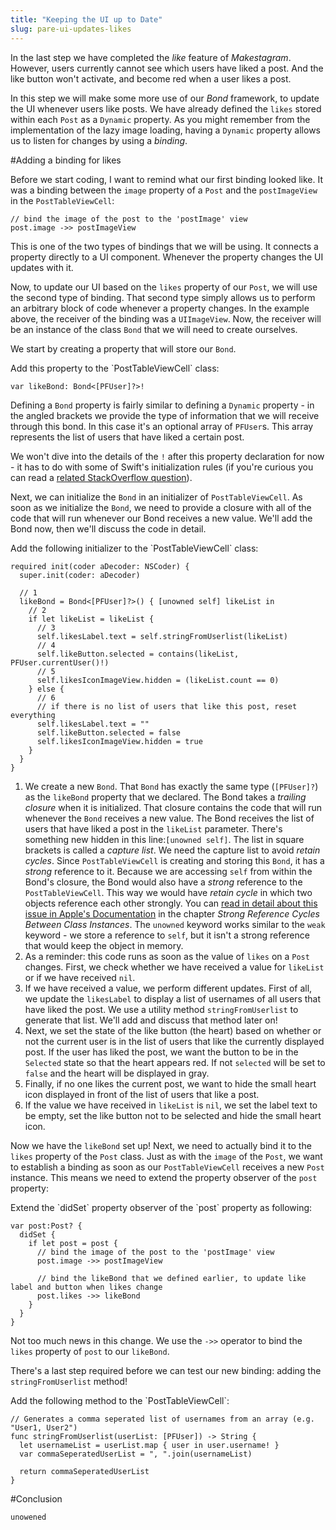 ```yaml
---
title: "Keeping the UI up to Date"
slug: pare-ui-updates-likes
---
```


In the last step we have completed the _like_ feature of _Makestagram_. However, users currently cannot see
which users have liked a post. And the like button won't activate, and become red when a user likes a post.

In this step we will make some more use of our _Bond_ framework, to update the UI whenever users like posts.
We have already defined the `likes` stored within each `Post` as a `Dynamic` property. As you might remember from the implementation of the lazy image loading, having a `Dynamic` property allows us to listen for changes by using a _binding_.

#Adding a binding for likes

Before we start coding, I want to remind what our first binding looked like. It was a binding between the `image` property of a `Post` and the `postImageView` in the `PostTableViewCell`:

    // bind the image of the post to the 'postImage' view
    post.image ->> postImageView

This is one of the two types of bindings that we will be using. It connects a property directly to a UI component. Whenever the property changes the UI updates with it.

Now, to update our UI based on the `likes` property of our `Post`, we will use the second type of binding. That second type simply allows us to perform an arbitrary block of code whenever a property changes. In the example above, the receiver of the binding was a `UIImageView`. Now, the receiver will be an instance of the class `Bond` that we will need to create ourselves.

We start by creating a property that will store our `Bond`.
<div class="action"></div>
Add this property to the `PostTableViewCell` class:

    var likeBond: Bond<[PFUser]?>!

Defining a `Bond` property is fairly similar to defining a `Dynamic` property - in the angled brackets we provide the type of information that we will receive through this bond. In this case it's an optional array of `PFUser`s. This array represents the list of users that have liked a certain post.

We won't dive into the details of the `!` after this property declaration for now - it has to do with some of Swift's initialization rules (if you're curious you can read a [related StackOverflow question](http://stackoverflow.com/questions/24218581/need-self-to-set-all-constants-of-a-swift-class-in-init)).

Next, we can initialize the `Bond` in an initializer of `PostTableViewCell`. As soon as we initialize the `Bond`, we need to provide a closure with all of the code that will run whenever our Bond receives a new value. We'll add the Bond now, then we'll discuss the code in detail.

<div class="action"></div>
Add the following initializer to the `PostTableViewCell` class:

    required init(coder aDecoder: NSCoder) {
      super.init(coder: aDecoder)

      // 1  
      likeBond = Bond<[PFUser]?>() { [unowned self] likeList in
        // 2
        if let likeList = likeList {
          // 3
          self.likesLabel.text = self.stringFromUserlist(likeList)
          // 4
          self.likeButton.selected = contains(likeList, PFUser.currentUser()!)
          // 5
          self.likesIconImageView.hidden = (likeList.count == 0)
        } else {
          // 6
          // if there is no list of users that like this post, reset everything
          self.likesLabel.text = ""
          self.likeButton.selected = false
          self.likesIconImageView.hidden = true
        }
      }
    }

1. We create a new `Bond`. That `Bond` has exactly the same type (`[PFUser]?`) as the `likeBond` property that we declared. The Bond takes a _trailing closure_ when it is initialized. That closure contains the code that will run whenever the `Bond` receives a new value. The Bond receives the list of users that have liked a post in the `likeList` parameter. There's something new hidden in this line:`[unowned self]`. The list in square brackets is called a _capture list_. We need the capture list to avoid _retain cycles_. Since `PostTableViewCell` is creating and storing this `Bond`, it has a _strong_ reference to it. Because we are accessing `self` from within the Bond's closure, the Bond would also have a _strong_ reference to the `PostTableViewCell`. This way we would have _retain cycle_ in which two objects reference each other strongly. You can [read in detail about this issue in Apple's Documentation](https://developer.apple.com/library/ios/documentation/Swift/Conceptual/Swift_Programming_Language/AutomaticReferenceCounting.html#//apple_ref/doc/uid/TP40014097-CH20-ID48) in the chapter _Strong Reference Cycles Between Class Instances_. The `unowned` keyword works similar to the `weak` keyword - we store a reference to `self`, but it isn't a strong reference that would keep the object in memory.
2. As a reminder: this code runs as soon as the value of `likes` on a `Post` changes. First, we check whether we have received a value for `likeList` or if we have received `nil`.
3. If we have received a value, we perform different updates. First of all, we update the `likesLabel` to display a list of usernames of all users that have liked the post. We use a utility method `stringFromUserlist` to generate that list. We'll add and discuss that method later on!
4. Next, we set the state of the like button (the heart) based on whether or not the current user is in the list of users that like the currently displayed post. If the user has liked the post, we want the button to be in the `Selected` state so that the heart appears red. If not `selected` will be set to `false` and the heart will be displayed in gray.
5. Finally, if no one likes the current post, we want to hide the small heart icon displayed in front of the list of users that like a post.
6. If the value we have received in `likeList` is `nil`, we set the label text to be empty, set the like button not to be selected and hide the small heart icon.

Now we have the `likeBond` set up! Next, we need to actually bind it to the `likes` property of the `Post` class. Just as with the `image` of the `Post`, we want to establish a binding as soon as our `PostTableViewCell` receives a new `Post` instance. This means we need to extend the property observer of the `post` property:

<div class="action"></div>
Extend the `didSet` property observer of the `post` property as following:

    var post:Post? {
      didSet {
        if let post = post {
          // bind the image of the post to the 'postImage' view
          post.image ->> postImageView

          // bind the likeBond that we defined earlier, to update like label and button when likes change
          post.likes ->> likeBond
        }
      }
    }

Not too much news in this change. We use the `->>` operator to bind the `likes` property of `post` to our `likeBond`.

There's a last step required before we can test our new binding: adding the `stringFromUserlist` method!

<div class="action"></div>
Add the following method to the `PostTableViewCell`:

    // Generates a comma seperated list of usernames from an array (e.g. "User1, User2")
    func stringFromUserlist(userList: [PFUser]) -> String {
      let usernameList = userList.map { user in user.username! }
      var commaSeperatedUserList = ", ".join(usernameList)

      return commaSeperatedUserList
    }


#Conclusion

`unowened`
